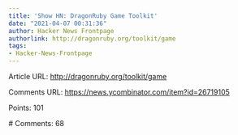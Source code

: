 ```yaml
---
title: 'Show HN: DragonRuby Game Toolkit'
date: "2021-04-07 00:31:36"
author: Hacker News Frontpage
authorlink: http://dragonruby.org/toolkit/game
tags:
- Hacker-News-Frontpage
---
```


<p>Article URL: <a href="http://dragonruby.org/toolkit/game">http://dragonruby.org/toolkit/game</a></p>
<p>Comments URL: <a href="https://news.ycombinator.com/item?id=26719105">https://news.ycombinator.com/item?id=26719105</a></p>
<p>Points: 101</p>
<p># Comments: 68</p>
